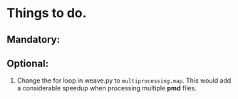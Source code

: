 
# Things to do.

## Mandatory: 

## Optional:
1. Change the for loop in weave.py to ```multiprocessing.map```. This would add a considerable speedup when processing multiple **pmd** files.
